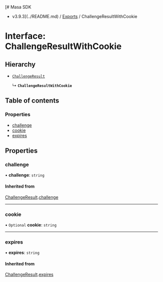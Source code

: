 [# Masa SDK
 - v3.9.3](../README.md) / [Exports](../modules.md) / ChallengeResultWithCookie

# Interface: ChallengeResultWithCookie

## Hierarchy

- [`ChallengeResult`](ChallengeResult.md)

  ↳ **`ChallengeResultWithCookie`**

## Table of contents

### Properties

- [challenge](ChallengeResultWithCookie.md#challenge)
- [cookie](ChallengeResultWithCookie.md#cookie)
- [expires](ChallengeResultWithCookie.md#expires)

## Properties

### challenge

• **challenge**: `string`

#### Inherited from

[ChallengeResult](ChallengeResult.md).[challenge](ChallengeResult.md#challenge)

___

### cookie

• `Optional` **cookie**: `string`

___

### expires

• **expires**: `string`

#### Inherited from

[ChallengeResult](ChallengeResult.md).[expires](ChallengeResult.md#expires)
